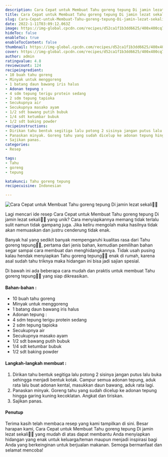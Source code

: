 ```yaml
---
description: Cara Cepat untuk Membuat Tahu goreng tepung Di jamin lezat sekali"
title: Cara Cepat untuk Membuat Tahu goreng tepung Di jamin lezat sekali
slug: Cara-Cepat-untuk-Membuat-Tahu-goreng-tepung-Di-jamin-lezat-sekali
date: 2022-1-11T03:09:12.063Z
image: https://img-global.cpcdn.com/recipes/d52ca1f1b3dd6625/400x400cq70/photo.jpg
hideToc: false
enableToc: true
enableTocContent: false
thumbnail: https://img-global.cpcdn.com/recipes/d52ca1f1b3dd6625/400x400cq70/photo.jpg
cover: https://img-global.cpcdn.com/recipes/d52ca1f1b3dd6625/400x400cq70/photo.jpg
author: admin
ratingvalue: 4.8
reviewcount: 124
recipeingredient:
- 10 buah tahu goreng
- Minyak untuk menggoreng
- 1 batang daun bawang iris halus
- Adonan tepung :
- 4 sdm tepung terigu protein sedang
- 2 sdm tepung tapioka
- Secukupnya air
- Secukupnya masako ayam
- 1/2 sdt bawang putih bubuk
- 1/4 sdt ketumbar bubuk
- 1/2 sdt baking powder
recipeinstructions:
- Dirikan tahu bentuk segitiga lalu potong 2 sisinya jangan putus lalu buka sehingga menjadi bentuk kotak. Campur semua adonan tepung, aduk rata lalu buat adonan kental, masukkan daun bawang, aduk rata lagi.
- Panaskan minyak. Goreng tahu yang sudah dicelup ke adonan tepung hingga garing kuning kecoklatan. Angkat dan tiriskan.
- Sajikan panas.
categories:
- Resep

tags:
- Tahu
- goreng
- tepung

katakunci: Tahu goreng tepung
recipecuisine: Indonesian

---
```


![Cara Cepat untuk Membuat Tahu goreng tepung Di jamin lezat sekali👩‍🍳](https://img-global.cpcdn.com/recipes/d52ca1f1b3dd6625/400x400cq70/photo.jpg)

Lagi mencari ide resep Cara Cepat untuk Membuat Tahu goreng tepung Di jamin lezat sekali👩‍🍳 yang unik? Cara menyiapkannya memang tidak terlalu sulit namun tidak gampang juga. Jika keliru mengolah maka hasilnya tidak akan memuaskan dan justru cenderung tidak enak.

Banyak hal yang sedikit banyak mempengaruhi kualitas rasa dari Tahu goreng tepung👩‍🍳, pertama dari jenis bahan, kemudian pemilihan bahan segar sampai cara membuat dan menghidangkannya. Tidak usah pusing kalau hendak menyiapkan Tahu goreng tepung👩‍🍳 enak di rumah, karena asal sudah tahu triknya maka hidangan ini bisa jadi sajian spesial.

Di bawah ini ada beberapa cara mudah dan praktis untuk membuat Tahu goreng tepung👩‍🍳 yang siap dikreasikan.

<!--inarticleads1-->

#### Bahan-bahan :

- 10 buah tahu goreng
- Minyak untuk menggoreng
- 1 batang daun bawang iris halus
- Adonan tepung :
- 4 sdm tepung terigu protein sedang
- 2 sdm tepung tapioka
- Secukupnya air
- Secukupnya masako ayam
- 1/2 sdt bawang putih bubuk
- 1/4 sdt ketumbar bubuk
- 1/2 sdt baking powder

<!--inarticleads2-->

#### Langkah-langkah membuat :

1. Dirikan tahu bentuk segitiga lalu potong 2 sisinya jangan putus lalu buka sehingga menjadi bentuk kotak. Campur semua adonan tepung, aduk rata lalu buat adonan kental, masukkan daun bawang, aduk rata lagi.
1. Panaskan minyak. Goreng tahu yang sudah dicelup ke adonan tepung hingga garing kuning kecoklatan. Angkat dan tiriskan.
1. Sajikan panas.

#### Penutup

Terima kasih telah membaca resep yang kami tampilkan di sini. Besar harapan kami, Cara Cepat untuk Membuat Tahu goreng tepung Di jamin lezat sekali👩‍🍳 yang mudah di atas dapat membantu Anda menyiapkan hidangan yang enak untuk keluarga/teman maupun menjadi inspirasi bagi Anda yang berkeinginan untuk berjualan makanan. Semoga bermanfaat dan selamat mencoba!